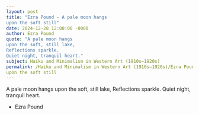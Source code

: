 ```yaml
---
layout: post
title: "Ezra Pound - A pale moon hangs
upon the soft still"
date: 2024-12-28 12:00:00 -0000
author: Ezra Pound
quote: "A pale moon hangs
upon the soft, still lake,
Reflections sparkle.
Quiet night, tranquil heart."
subject: Haiku and Minimalism in Western Art (1910s–1920s)
permalink: /Haiku and Minimalism in Western Art (1910s–1920s)/Ezra Pound/Ezra Pound - A pale moon hangs
upon the soft still
---
```


A pale moon hangs
upon the soft, still lake,
Reflections sparkle.
Quiet night, tranquil heart.

- Ezra Pound
